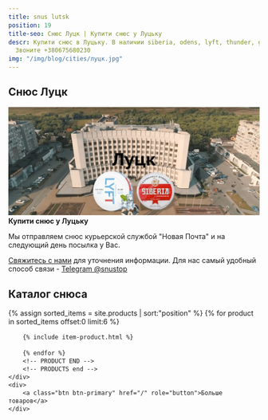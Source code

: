```yaml
---
title: snus lutsk
position: 19
title-seo: Снюс Луцк | Купити снюс у Луцьку
descr: Купити снюс в Луцьку. В наличии siberia, odens, lyft, thunder, general и другие.
  Звоните +380675680230
img: "/img/blog/cities/луцк.jpg"
---
```


<section class="mb-4">
	<h1>Снюс Луцк</h1>
	<div class="row">
		<div class="col-md-7">
			<img class="img-fluid" src="/img/blog/cities/луцк.jpg" alt="Купити снюс у Луцьку">
		</div>
		<div class="col-md-5">
			<strong>Купити снюс у Луцьку</strong>
			<p>Мы отправляем снюс курьерской службой "Новая Почта" и на следующий день посылка у Вас.</p>
			<p><a href="#contactModal" data-toggle="modal" data-target="#contactModal">Свяжитесь с нами</a> для уточнения информации. Для нас самый удобный способ связи - <a href="//t.me/snustop" target="_blank" title="Telegram"><i class="icon-telegram"></i>Telegram @snustop</a></p>
		</div>
	</div>
</section>

<section class="mb-4">
	<h2>Каталог снюса</h2>
	<div class="row">
		<!-- PRODUCTS start -->
		<!-- PRODUCT START -->
		{% assign sorted_items = site.products | sort:"position" %}
		{% for product in sorted_items offset:0 limit:6 %}
		
		{% include item-product.html %}

		{% endfor %}
		<!-- PRODUCT END -->
		<!-- PRODUCTS end -->
	</div>
	<div>
		<a class="btn btn-primary" href="/" role="button">Больше товаров</a>
	</div>
</section>

